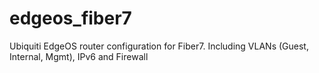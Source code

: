 # edgeos_fiber7
Ubiquiti EdgeOS router configuration for Fiber7. Including VLANs (Guest, Internal, Mgmt), IPv6 and Firewall

